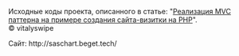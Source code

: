 ﻿<p>
Исходные коды проекта, описанного в статье: "<a href="http://habrahabr.ru/post/150267/">Реализация MVC паттерна на примере создания сайта-визитки на PHP</a>".
<br/>
&copy; vitalyswipe
</p>
<p>
Сайт: http://saschart.beget.tech/
</p>
